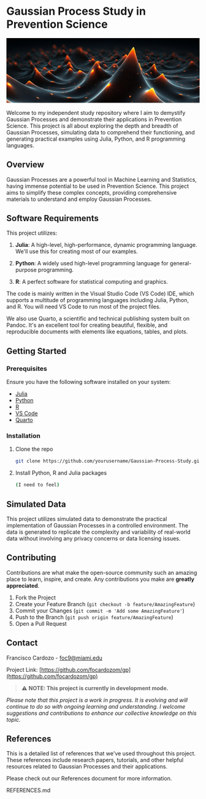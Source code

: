 # Gaussian Process Study in Prevention Science

![](gp.png)

Welcome to my independent study repository where I aim to demystify Gaussian Processes and demonstrate their applications in Prevention Science. This project is all about exploring the depth and breadth of Gaussian Processes, simulating data to comprehend their functioning, and generating practical examples using Julia, Python, and R programming languages.

## Overview

Gaussian Processes are a powerful tool in Machine Learning and Statistics, having immense potential to be used in Prevention Science. This project aims to simplify these complex concepts, providing comprehensive materials to understand and employ Gaussian Processes.

## Software Requirements

This project utilizes:

1. **Julia**: A high-level, high-performance, dynamic programming language. We'll use this for creating most of our examples.

2. **Python**: A widely used high-level programming language for general-purpose programming.

3. **R**: A perfect software for statistical computing and graphics.

The code is mainly written in the Visual Studio Code (VS Code) IDE, which supports a multitude of programming languages including Julia, Python, and R. You will need VS Code to run most of the project files.

We also use Quarto, a scientific and technical publishing system built on Pandoc. It's an excellent tool for creating beautiful, flexible, and reproducible documents with elements like equations, tables, and plots.

## Getting Started

### Prerequisites

Ensure you have the following software installed on your system:

- [Julia](https://julialang.org/downloads/)
- [Python](https://www.python.org/downloads/)
- [R](https://cran.r-project.org/)
- [VS Code](https://code.visualstudio.com/download)
- [Quarto](https://quarto.org/docs/installation.html)

### Installation

1. Clone the repo
   ```sh
   git clone https://github.com/yourusername/Gaussian-Process-Study.git
   ```
2. Install Python, R and Julia packages
   ```sh
   (I need to feel)
   ```

## Simulated Data

This project utilizes simulated data to demonstrate the practical implementation of Gaussian Processes in a controlled environment. The data is generated to replicate the complexity and variability of real-world data without involving any privacy concerns or data licensing issues.

## Contributing

Contributions are what make the open-source community such an amazing place to learn, inspire, and create. Any contributions you make are **greatly appreciated**.

1. Fork the Project
2. Create your Feature Branch (`git checkout -b feature/AmazingFeature`)
3. Commit your Changes (`git commit -m 'Add some AmazingFeature'`)
4. Push to the Branch (`git push origin feature/AmazingFeature`)
5. Open a Pull Request

## Contact

Francisco Cardozo - foc9@miami.edu

Project Link: [https://github.com/focardozom/gp](https://github.com/focardozom/gp)


> :warning: **NOTE: This project is currently in development mode.** 

*Please note that this project is a work in progress. It is evolving and will continue to do so with ongoing learning and understanding. I welcome suggestions and contributions to enhance our collective knowledge on this topic.*

## References

This is a detailed list of references that we've used throughout this project. These references include research papers, tutorials, and other helpful resources related to Gaussian Processes and their applications.

Please check out our References document for more information.

REFERENCES.md

